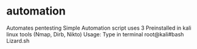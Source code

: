 # automation
Automates pentesting
Simple Automation script uses 3 Preinstalled in kali linux tools (Nmap, Dirb, Nikto)
Usage: 
Type in terminal root@kali#bash Lizard.sh
